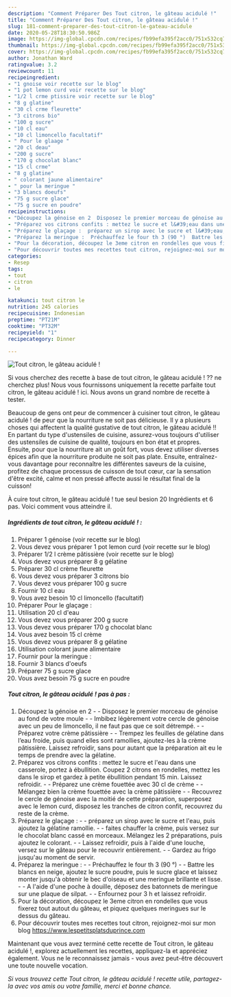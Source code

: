 ```yaml
---
description: "Comment Préparer Des Tout citron, le gâteau acidulé !"
title: "Comment Préparer Des Tout citron, le gâteau acidulé !"
slug: 181-comment-preparer-des-tout-citron-le-gateau-acidule
date: 2020-05-28T18:30:50.986Z
image: https://img-global.cpcdn.com/recipes/fb99efa395f2acc0/751x532cq70/tout-citron-le-gateau-acidule-photo-principale-de-la-recette.jpg
thumbnail: https://img-global.cpcdn.com/recipes/fb99efa395f2acc0/751x532cq70/tout-citron-le-gateau-acidule-photo-principale-de-la-recette.jpg
cover: https://img-global.cpcdn.com/recipes/fb99efa395f2acc0/751x532cq70/tout-citron-le-gateau-acidule-photo-principale-de-la-recette.jpg
author: Jonathan Ward
ratingvalue: 3.2
reviewcount: 11
recipeingredient:
- "1 gnoise voir recette sur le blog"
- "1 pot lemon curd voir recette sur le blog"
- "1/2 l crme ptissire voir recette sur le blog"
- "8 g glatine"
- "30 cl crme fleurette"
- "3 citrons bio"
- "100 g sucre"
- "10 cl eau"
- "10 cl limoncello facultatif"
- " Pour le glaage "
- "20 cl deau"
- "200 g sucre"
- "170 g chocolat blanc"
- "15 cl crme"
- "8 g glatine"
- " colorant jaune alimentaire"
- " pour la meringue "
- "3 blancs doeufs"
- "75 g sucre glace"
- "75 g sucre en poudre"
recipeinstructions:
- "Découpez la génoise en 2  Disposez le premier morceau de génoise au fond de votre moule  Imbibez légèrement votre cercle de génoise avec un peu de limoncello, il ne faut pas que ce soit détrempé.  Préparez votre crème pâtissière  Trempez les feuilles de gélatine dans l’eau froide, puis quand elles sont ramollies, ajoutez-les à la crème pâtissière. Laissez refroidir, sans pour autant que la préparation ait eu le temps de prendre avec la gélatine."
- "Préparez vos citrons confits : mettez le sucre et l&#39;eau dans une casserole, portez à ébullition. Coupez 2 citrons en rondelles, mettez les dans le sirop et gardez à petite ébullition pendant 15 min. Laissez refroidir.  Préparez une crème fouettée avec 30 cl de crème  Mélangez bien la crème fouettée avec la crème pâtissière  Recouvrez le cercle de génoise avec la moitié de cette préparation, superposez avec le lemon curd, disposez les tranches de citron confit, recouvrez du reste de la crème."
- "Préparez le glaçage :  préparez un sirop avec le sucre et l&#39;eau, puis ajoutez la gélatine ramollie.  faites chauffer la crème, puis versez sur le chocolat blanc cassé en morceaux. Mélangez les 2 préparations, puis ajoutez le colorant.  Laissez refroidir, puis à l&#39;aide d&#39;une louche, versez sur le gâteau pour le recouvrir entièrement.  Gardez au frigo jusqu&#39;au moment de servir."
- "Préparez la meringue :  Préchauffez le four th 3 (90 °)  Battre les blancs en neige, ajoutez le sucre poudre, puis le sucre glace et laissez monter jusqu&#39;à obtenir le bec d&#39;oiseau et une meringue brillante et lisse.  A l&#39;aide d&#39;une poche à douille, déposez des batonnets de meringue sur une plaque de silpat.  Enfournez pour 3 h et laissez refroidir."
- "Pour la décoration, découpez le 3eme citron en rondelles que vous fixerez tout autout du gâteau, et piquez quelques meringues sur le dessus du gâteau."
- "Pour découvrir toutes mes recettes tout citron, rejoignez-moi sur mon blog https://www.lespetitsplatsduprince.com"
categories:
- Resep
tags:
- tout
- citron
- le

katakunci: tout citron le 
nutrition: 245 calories
recipecuisine: Indonesian
preptime: "PT21M"
cooktime: "PT32M"
recipeyield: "1"
recipecategory: Dinner

---
```



![Tout citron, le gâteau acidulé !](https://img-global.cpcdn.com/recipes/fb99efa395f2acc0/751x532cq70/tout-citron-le-gateau-acidule-photo-principale-de-la-recette.jpg)

Si vous cherchez des recette à base de tout citron, le gâteau acidulé ! ?? ne cherchez plus! Nous vous fournissons uniquement la recette parfaite tout citron, le gâteau acidulé ! ici. Nous avons un grand nombre de recette à tester.

Beaucoup de gens ont peur de commencer à cuisiner tout citron, le gâteau acidulé ! de peur que la nourriture ne soit pas délicieuse. Il y a plusieurs choses qui affectent la qualité gustative de tout citron, le gâteau acidulé !! En partant du type d'ustensiles de cuisine, assurez-vous toujours d'utiliser des ustensiles de cuisine de qualité, toujours en bon état et propres. Ensuite, pour que la nourriture ait un goût fort, vous devez utiliser diverses épices afin que la nourriture produite ne soit pas plate. Ensuite, entraînez-vous davantage pour reconnaître les différentes saveurs de la cuisine, profitez de chaque processus de cuisson de tout cœur, car la sensation d'être excité, calme et non pressé affecte aussi le résultat final de la cuisson!

<!--inarticleads1-->

À cuire tout citron, le gâteau acidulé ! tue seul besion 20 Ingrédients et 6 pas. Voici comment vous atteindre il.

##### Ingrédients de tout citron, le gâteau acidulé ! :

1. Préparer 1 génoise (voir recette sur le blog)
1. Vous devez vous préparer 1 pot lemon curd (voir recette sur le blog)
1. Préparer 1/2 l crème pâtissière (voir recette sur le blog)
1. Vous devez vous préparer 8 g gélatine
1. Préparer 30 cl crème fleurette
1. Vous devez vous préparer 3 citrons bio
1. Vous devez vous préparer 100 g sucre
1. Fournir 10 cl eau
1. Vous avez besoin 10 cl limoncello (facultatif)
1. Préparer  Pour le glaçage :
1. Utilisation 20 cl d&#39;eau
1. Vous devez vous préparer 200 g sucre
1. Vous devez vous préparer 170 g chocolat blanc
1. Vous avez besoin 15 cl crème
1. Vous devez vous préparer 8 g gélatine
1. Utilisation  colorant jaune alimentaire
1. Fournir  pour la meringue :
1. Fournir 3 blancs d&#39;oeufs
1. Préparer 75 g sucre glace
1. Vous avez besoin 75 g sucre en poudre




<!--inarticleads2-->

##### Tout citron, le gâteau acidulé ! pas à pas :

1. Découpez la génoise en 2 -  - Disposez le premier morceau de génoise au fond de votre moule -  - Imbibez légèrement votre cercle de génoise avec un peu de limoncello, il ne faut pas que ce soit détrempé. -  - Préparez votre crème pâtissière -  - Trempez les feuilles de gélatine dans l’eau froide, puis quand elles sont ramollies, ajoutez-les à la crème pâtissière. Laissez refroidir, sans pour autant que la préparation ait eu le temps de prendre avec la gélatine.
1. Préparez vos citrons confits : mettez le sucre et l&#39;eau dans une casserole, portez à ébullition. Coupez 2 citrons en rondelles, mettez les dans le sirop et gardez à petite ébullition pendant 15 min. Laissez refroidir. -  - Préparez une crème fouettée avec 30 cl de crème -  - Mélangez bien la crème fouettée avec la crème pâtissière -  - Recouvrez le cercle de génoise avec la moitié de cette préparation, superposez avec le lemon curd, disposez les tranches de citron confit, recouvrez du reste de la crème.
1. Préparez le glaçage : -  - préparez un sirop avec le sucre et l&#39;eau, puis ajoutez la gélatine ramollie. -  - faites chauffer la crème, puis versez sur le chocolat blanc cassé en morceaux. Mélangez les 2 préparations, puis ajoutez le colorant. -  - Laissez refroidir, puis à l&#39;aide d&#39;une louche, versez sur le gâteau pour le recouvrir entièrement. -  - Gardez au frigo jusqu&#39;au moment de servir.
1. Préparez la meringue : -  - Préchauffez le four th 3 (90 °) -  - Battre les blancs en neige, ajoutez le sucre poudre, puis le sucre glace et laissez monter jusqu&#39;à obtenir le bec d&#39;oiseau et une meringue brillante et lisse. -  - A l&#39;aide d&#39;une poche à douille, déposez des batonnets de meringue sur une plaque de silpat. -  - Enfournez pour 3 h et laissez refroidir.
1. Pour la décoration, découpez le 3eme citron en rondelles que vous fixerez tout autout du gâteau, et piquez quelques meringues sur le dessus du gâteau.
1. Pour découvrir toutes mes recettes tout citron, rejoignez-moi sur mon blog https://www.lespetitsplatsduprince.com




<!--inarticleads1-->

<p>
Maintenant que vous avez terminé cette recette de Tout citron, le gâteau acidulé !, explorez actuellement les recettes, appliquez-la et appréciez également. Vous ne le reconnaissez jamais - vous avez peut-être découvert une toute nouvelle vocation.
</p>

<p>
<i>Si vous trouvez cette Tout citron, le gâteau acidulé ! recette utile, partagez-la avec vos amis ou votre famille, merci et bonne chance.</i>
</p>
